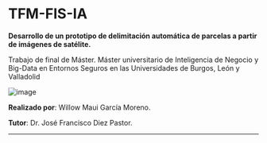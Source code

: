 # TFM-FIS-IA

**Desarrollo de un prototipo de delimitación automática de parcelas a partir de imágenes de satélite.**

Trabajo de final de Máster. Máster universitario de Inteligencia de Negocio y Big-Data en Entornos Seguros en las Universidades de Burgos, León y Valladolid

![image](https://github.com/user-attachments/assets/1c613c36-1142-4b9a-a9d7-a0b86ca9a456)

**Realizado por**: Willow Maui García Moreno.

**Tutor**: Dr. José Francisco Diez Pastor.

---
